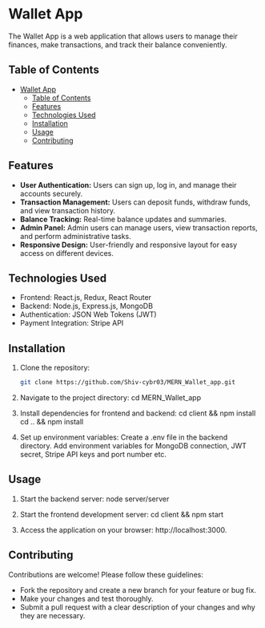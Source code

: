 # Wallet App

The Wallet App is a web application that allows users to manage their finances, make transactions, and track their balance conveniently.

## Table of Contents
- [Wallet App](#wallet-app)
  - [Table of Contents](#table-of-contents)
  - [Features](#features)
  - [Technologies Used](#technologies-used)
  - [Installation](#installation)
  - [Usage](#usage)
  - [Contributing](#contributing)

## Features
- **User Authentication:** Users can sign up, log in, and manage their accounts securely.
- **Transaction Management:** Users can deposit funds, withdraw funds, and view transaction history.
- **Balance Tracking:** Real-time balance updates and summaries.
- **Admin Panel:** Admin users can manage users, view transaction reports, and perform administrative tasks.
- **Responsive Design:** User-friendly and responsive layout for easy access on different devices.

## Technologies Used
- Frontend: React.js, Redux, React Router
- Backend: Node.js, Express.js, MongoDB
- Authentication: JSON Web Tokens (JWT)
- Payment Integration: Stripe API

## Installation
1. Clone the repository:
   ```bash
   git clone https://github.com/Shiv-cybr03/MERN_Wallet_app.git

2. Navigate to the project directory:
    cd MERN_Wallet_app

3. Install dependencies for frontend and backend:
    cd client && npm install
    cd .. && npm install

4. Set up environment variables:
    Create a .env file in the backend directory.
    Add environment variables for MongoDB connection, JWT secret, Stripe API keys and port number etc.

## Usage
1. Start the backend server:
    node server/server

2. Start the frontend development server:
    cd client && npm start

3. Access the application on your browser:
    http://localhost:3000.

## Contributing
Contributions are welcome! Please follow these guidelines:

- Fork the repository and create a new branch for your feature or bug fix.
- Make your changes and test thoroughly.
- Submit a pull request with a clear description of your changes and why they are necessary.